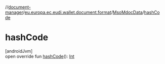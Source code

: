 //[document-manager](../../../index.md)/[eu.europa.ec.eudi.wallet.document.format](../index.md)/[MsoMdocData](index.md)/[hashCode](hash-code.md)

# hashCode

[androidJvm]\
open override fun [hashCode](hash-code.md)(): [Int](https://kotlinlang.org/api/latest/jvm/stdlib/kotlin-stdlib/kotlin/-int/index.html)
